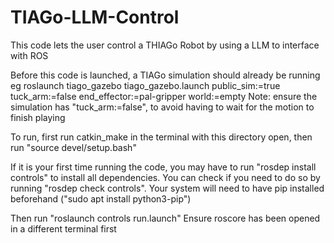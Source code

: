 # TIAGo-LLM-Control
This code lets the user control a THIAGo Robot by using a LLM to interface with ROS

Before this code is launched, a TIAGo simulation should already be running eg
    roslaunch tiago_gazebo tiago_gazebo.launch public_sim:=true tuck_arm:=false end_effector:=pal-gripper world:=empty
    Note: ensure the simulation has "tuck_arm:=false", to avoid having to wait for the motion to finish playing

To run, first run catkin_make in the terminal with this directory open, then run "source devel/setup.bash"

If it is your first time running the code, you may have to run "rosdep install controls" to install all dependencies. You can check if you need to do so by running "rosdep check controls". Your system will need to have pip installed beforehand ("sudo apt install python3-pip")

Then run "roslaunch controls run.launch"
Ensure roscore has been opened in a different terminal first
